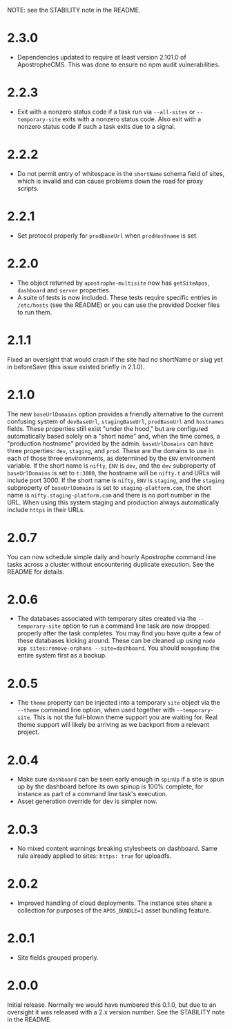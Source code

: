 NOTE: see the STABILITY note in the README.

# 2.3.0

* Dependencies updated to require at least version 2.101.0 of ApostropheCMS. This was done to ensure no npm audit vulnerabilities.

# 2.2.3

* Exit with a nonzero status code if a task run via `--all-sites` or `--temporary-site` exits with a nonzero status code. Also exit with a nonzero status code if such a task exits due to a signal.

# 2.2.2

* Do not permit entry of whitespace in the `shortName` schema field of sites, which is invalid and can cause problems down the road for proxy scripts.

# 2.2.1

* Set protocol properly for `prodBaseUrl` when `prodHostname` is set.

# 2.2.0

* The object returned by `apostrophe-multisite` now has `getSiteApos`, `dashboard` and `server` properties.
* A suite of tests is now included. These tests require specific entries in `/etc/hosts` (see the README) or you can use the provided Docker files to run them.

# 2.1.1

Fixed an oversight that would crash if the site had no shortName or slug yet in beforeSave (this issue existed briefly in 2.1.0).

# 2.1.0

The new `baseUrlDomains` option provides a friendly alternative to the current confusing system of `devBaseUrl`, `stagingBaseUrl`, `prodBaseUrl` and `hostnames` fields. These properties still exist "under the hood," but are configured automatically based solely on a "short name" and, when the time comes, a "production hostname" provided by the admin. `baseUrlDomains` can have three properties: `dev`, `staging`, and `prod`. These are the domains to use in each of those three environments, as determined by the `ENV` environment variable. If the short name is `nifty`, `ENV` is `dev`, and the `dev` subproperty of `baseUrlDomains` is set to `t:3000`, the hostname will be `nifty.t` and URLs will include port 3000. If the short name is `nifty`, `ENV` is `staging`, and the `staging` subproperty of `baseUrlDomains` is set to `staging-platform.com`, the short name is `nifty.staging-platform.com` and there is no port number in the URL. When using this system staging and production always automatically include `https` in their URLs.

# 2.0.7

You can now schedule simple daily and hourly Apostrophe command line tasks across a cluster without encountering duplicate execution. See the README for details.

# 2.0.6

* The databases associated with temporary sites created via the `--temporary-site` option to run a command line task are now dropped properly after the task completes. You may find you have quite a few of these databases kicking around. These can be cleaned up using `node app sites:remove-orphans --site=dashboard`. You should `mongodump` the entire system first as a backup.

# 2.0.5

* The `theme` property can be injected into a temporary `site` object via the `--theme` command line option, when used together with `--temporary-site`. This is not the full-blown theme support you are waiting for. Real theme support will likely be arriving as we backport from a relevant project.

# 2.0.4

* Make sure `dashboard` can be seen early enough in `spinUp` if a site is spun up by the dashboard before its own spinup is 100% complete, for instance as part of a command line task's execution.
* Asset generation override for dev is simpler now.

# 2.0.3

* No mixed content warnings breaking stylesheets on dashboard. Same rule already applied to sites: `https: true` for uploadfs.

# 2.0.2

* Improved handling of cloud deployments. The instance sites share a collection for purposes of the `APOS_BUNDLE=1` asset bundling feature.

# 2.0.1

* Site fields grouped properly.

# 2.0.0

Initial release. Normally we would have numbered this 0.1.0, but due to an oversight it was released with a 2.x version number. See the STABILITY note in the README.

